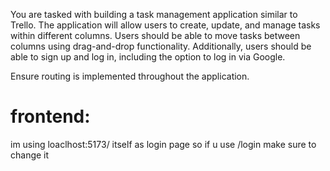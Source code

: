

You are tasked with building a task management application similar to Trello. The application
will allow users to create, update, and manage tasks within different columns. Users should
be able to move tasks between columns using drag-and-drop functionality. Additionally,
users should be able to sign up and log in, including the option to log in via Google.

Ensure routing is implemented throughout the application.


# frontend:
im using loaclhost:5173/ itself as login page so if u use /login make sure to change it